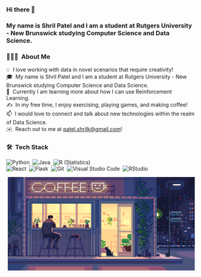 ### Hi there 👋

### My name is Shril Patel and I am a student at Rutgers University - New Brunswick studying Computer Science and Data Science. 

### 👨🏻‍💻 &nbsp;About Me

💡 &nbsp;I love working with data in novel scenarios that require creativity!\
🎓 &nbsp;My name is Shril Patel and I am a student at Rutgers University - New Brunswick studying Computer Science and Data Science. \
🌱 &nbsp;Currently I am learning more about how I can use Reinforcement Learning.\
✍️ &nbsp;In my free time, I enjoy exercising, playing games, and making coffee!\
📫 &nbsp;I would love to connect and talk about new technologies within the realm of Data Science.\
✉️ &nbsp;Reach out to me at patel.shrilk@gmail.com!



### 🛠 &nbsp;Tech Stack

![Python](https://img.shields.io/badge/-Python-05122A?style=flat&logo=python)&nbsp;
![Java](https://img.shields.io/badge/-Java-05122A?style=flat&logo=Java&logoColor=FFA518)&nbsp;
![R (Statistics)](https://img.shields.io/badge/-R-05122A?style=flat&logo=R&logoColor=276DC3)\
![React](https://img.shields.io/badge/-React-05122A?style=flat&logo=react)&nbsp;
![Flask](https://img.shields.io/badge/-Flask-05122A?style=flat&logo=flask)&nbsp;
![Git](https://img.shields.io/badge/-Git-05122A?style=flat&logo=git)&nbsp;
![Visual Studio Code](https://img.shields.io/badge/-Visual%20Studio%20Code-05122A?style=flat&logo=visual-studio-code&logoColor=007ACC)&nbsp;
![RStudio](https://img.shields.io/badge/-RStudio-05122A?style=flat&logo=rstudio)&nbsp;


  <img alt="Image" src="https://github.com/shril108/shril108/blob/main/night%20cafe.gif" align="right" width = "500" height = "250"/>

<!--
**shril108/shril108** is a ✨ _special_ ✨ repository because its `README.md` (this file) appears on your GitHub profile.

Here are some ideas to get you started:

- 🔭 I’m currently working on ...
- 🌱 I’m currently learning ...
- 👯 I’m looking to collaborate on ...
- 🤔 I’m looking for help with ...
- 💬 Ask me about ...
- 📫 How to reach me: ...
- 😄 Pronouns: ...
- ⚡ Fun fact: ...
-->
